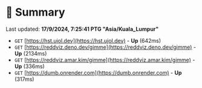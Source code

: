 # 📖 Summary
Last updated: **17/9/2024, 7:25:41 PTG "Asia/Kuala_Lumpur"**

- `GET` [https://hst.ujol.dev](https://hst.ujol.dev) - **Up** (642ms)
- `GET` [https://reddviz.deno.dev/gimme](https://reddviz.deno.dev/gimme) - **Up** (2134ms)
- `GET` [https://reddviz.amar.kim/gimme](https://reddviz.amar.kim/gimme) - **Up** (336ms)
- `GET` [https://dumb.onrender.com](https://dumb.onrender.com) - **Up** (317ms)
